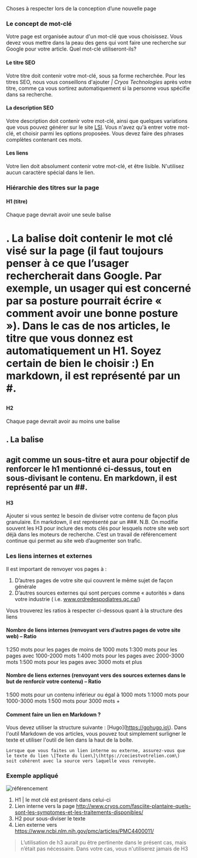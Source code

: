 Choses à respecter lors de la conception d’une nouvelle page

### Le concept de mot-clé

Votre page est organisée autour d'un mot-clé que vous choisissez. Vous devez vous mettre dans la peau des gens qui vont faire une recherche sur Google pour votre article. Quel mot-clé utiliseront-ils?

#### Le titre SEO

Votre titre doit contenir votre mot-clé, sous sa forme recherchée. Pour les titres SEO, nous vous conseillons d'ajouter *| Cryos Technologies* après votre titre, comme ça vous sortirez automatiquement si la personne vous spécifie dans sa recherche.

#### La description SEO

Votre description doit contenir votre mot-clé, ainsi que quelques variations que vous pouvez générer sur le site [LSI](http://lsigraph.com/). Vous n'avez qu'à entrer votre mot-clé, et choisir parmi les options proposées. Vous devez faire des phrases complètes contenant ces mots.

#### Les liens

Votre lien doit absolument contenir votre mot-clé, et être lisible. N'utilisez aucun caractère spécial dans le lien.

### Hiérarchie des titres sur la page

#### H1 (titre)

Chaque page devrait avoir une seule balise <h1>. La balise doit contenir le mot clé visé sur la page (il faut toujours penser à ce que l’usager rechercherait dans Google. Par exemple, un usager qui est concerné par sa posture pourrait écrire « comment avoir une bonne posture »). Dans le cas de nos articles, le titre que vous donnez est automatiquement un H1. Soyez certain de bien le choisir :) En markdown, il est représenté par un \#.

#### H2

Chaque page devrait avoir au moins une balise <h2>. 
La balise <H2> agit comme un sous-titre et aura pour objectif de renforcer le h1 mentionné ci-dessus, tout en sous-divisant le contenu. En markdown, il est représenté par un \#\#.

#### H3

Ajouter si vous sentez le besoin de diviser votre contenu de façon plus granulaire. En markdown, il est représenté par un \#\#\#.
N.B. On modifie souvent les H3 pour inclure des mots clés pour lesquels notre site web sort déjà dans les moteurs de recherche. C’est un travail de référencement continue qui permet au site web d’augmenter son trafic.

### Les liens internes et externes

Il est important de renvoyer vos pages à :

1.	D’autres pages de votre site qui couvrent le même sujet de façon générale
2.	D’autres sources externes qui sont perçues comme « autorités » dans votre industrie (  i.e. www.ordredespodiatres.qc.ca/)

Vous trouverez les ratios à respecter ci-dessous quant à la structure des liens

#### Nombre de liens internes (renvoyant vers d’autres pages de votre site web) – Ratio 

1:250 mots pour les pages de moins de 1000 mots 
1:300 mots pour les pages avec 1000-2000 mots 
1:400 mots pour les pages avec 2000-3000 mots 
1:500 mots pour les pages avec 3000 mots et plus 

#### Nombre de liens externes (renvoyant vers des sources externes dans le but de renforcir votre contenu) – Ratio

1:500 mots pour un contenu inférieur ou égal à 1000 mots 
1:1000 mots pour 1000-3000 mots 
1:500 mots pour 3000 mots +

#### Comment faire un lien en Markdown ?

Vous devez utiliser la structure suivante : \[Hugo\]\(https://gohugo.io\). Dans l'outil Markdown de vos articles, vous pouvez tout simplement surligner le texte et utiliser l'outil de lien dans la haut de la boîte.

```hint|directive
Lorsque que vous faites un lien interne ou externe, assurez-vous que le texte du lien \[Texte du lien\]\(https://ceciestvotrelien.com\) soit cohérent avec la source vers laquelle vous renvoyée.
```

### Exemple appliqué

![référencement](docs/exemple-referencement.png)
 
1.	H1 | le mot clé est présent dans celui-ci
2.	Lien interne vers la page http://www.cryos.com/fasciite-plantaire-quels-sont-les-symptomes-et-les-traitements-disponibles/
3.	H2 pour sous-diviser le texte
4.	Lien externe vers https://www.ncbi.nlm.nih.gov/pmc/articles/PMC4400011/


> L’utilisation de h3 aurait pu être pertinente dans le présent cas, mais n’était pas nécessaire. Dans votre cas, vous n'utiliserez jamais de H3
